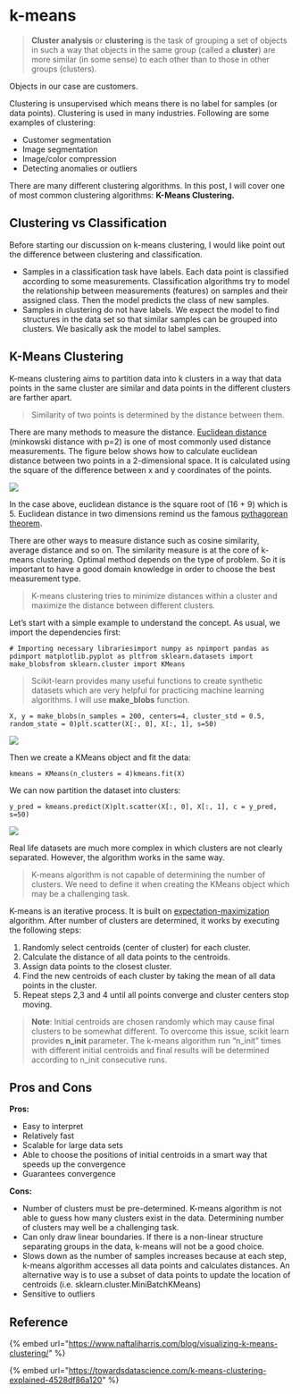# k-means

> **Cluster analysis** or **clustering** is the task of grouping a set of objects in such a way that objects in the same group (called a **cluster**) are more similar (in some sense) to each other than to those in other groups (clusters).

Objects in our case are customers.

Clustering is unsupervised which means there is no label for samples (or data points). Clustering is used in many industries. Following are some examples of clustering:

* Customer segmentation
* Image segmentation
* Image/color compression
* Detecting anomalies or outliers

There are many different clustering algorithms. In this post, I will cover one of most common clustering algorithms: **K-Means Clustering.**

## **Clustering vs Classification** <a href="#5915" id="5915"></a>

Before starting our discussion on k-means clustering, I would like point out the difference between clustering and classification.

* Samples in a classification task have labels. Each data point is classified according to some measurements. Classification algorithms try to model the relationship between measurements (features) on samples and their assigned class. Then the model predicts the class of new samples.
* Samples in clustering do not have labels. We expect the model to find structures in the data set so that similar samples can be grouped into clusters. We basically ask the model to label samples.

## **K-Means Clustering** <a href="#11c7" id="11c7"></a>

K-means clustering aims to partition data into k clusters in a way that data points in the same cluster are similar and data points in the different clusters are farther apart.

> Similarity of two points is determined by the distance between them.

There are many methods to measure the distance. [Euclidean distance](https://en.wikipedia.org/wiki/Euclidean\_distance) (minkowski distance with p=2) is one of most commonly used distance measurements. The figure below shows how to calculate euclidean distance between two points in a 2-dimensional space. It is calculated using the square of the difference between x and y coordinates of the points.

![](https://miro.medium.com/max/1262/0\*kF0Qj3NJDjxnz-Nx.png)

In the case above, euclidean distance is the square root of (16 + 9) which is 5. Euclidean distance in two dimensions remind us the famous [pythagorean theorem](https://en.wikipedia.org/wiki/Pythagorean\_theorem).

There are other ways to measure distance such as cosine similarity, average distance and so on. The similarity measure is at the core of k-means clustering. Optimal method depends on the type of problem. So it is important to have a good domain knowledge in order to choose the best measurement type.

> K-means clustering tries to minimize distances within a cluster and maximize the distance between different clusters.

Let’s start with a simple example to understand the concept. As usual, we import the dependencies first:

```
# Importing necessary librariesimport numpy as npimport pandas as pdimport matplotlib.pyplot as pltfrom sklearn.datasets import make_blobsfrom sklearn.cluster import KMeans
```

> Scikit-learn provides many useful functions to create synthetic datasets which are very helpful for practicing machine learning algorithms. I will use **make\_blobs** function.

```
X, y = make_blobs(n_samples = 200, centers=4, cluster_std = 0.5, random_state = 0)plt.scatter(X[:, 0], X[:, 1], s=50)
```

![](https://miro.medium.com/max/724/1\*j4qpQ8YyBe81r1lfTSup\_w.png)

Then we create a KMeans object and fit the data:

```
kmeans = KMeans(n_clusters = 4)kmeans.fit(X)
```

We can now partition the dataset into clusters:

```
y_pred = kmeans.predict(X)plt.scatter(X[:, 0], X[:, 1], c = y_pred, s=50)
```

![](https://miro.medium.com/max/724/1\*XyvJ8ELaSqMJwC5ewgimYg.png)

Real life datasets are much more complex in which clusters are not clearly separated. However, the algorithm works in the same way.

> K-means algorithm is not capable of determining the number of clusters. We need to define it when creating the KMeans object which may be a challenging task.

K-means is an iterative process. It is built on [expectation-maximization ](https://en.wikipedia.org/wiki/Expectation%E2%80%93maximization\_algorithm)algorithm. After number of clusters are determined, it works by executing the following steps:

1. Randomly select centroids (center of cluster) for each cluster.
2. Calculate the distance of all data points to the centroids.
3. Assign data points to the closest cluster.
4. Find the new centroids of each cluster by taking the mean of all data points in the cluster.
5. Repeat steps 2,3 and 4 until all points converge and cluster centers stop moving.

> **Note**: Initial centroids are chosen randomly which may cause final clusters to be somewhat different. To overcome this issue, scikit learn provides **n\_init** parameter. The k-means algorithm run “n\_init” times with different initial centroids and final results will be determined according to n\_init consecutive runs.

## **Pros and Cons** <a href="#24af" id="24af"></a>

**Pros:**

* Easy to interpret
* Relatively fast
* Scalable for large data sets
* Able to choose the positions of initial centroids in a smart way that speeds up the convergence
* Guarantees convergence

**Cons:**

* Number of clusters must be pre-determined. K-means algorithm is not able to guess how many clusters exist in the data. Determining number of clusters may well be a challenging task.
* Can only draw linear boundaries. If there is a non-linear structure separating groups in the data, k-means will not be a good choice.
* Slows down as the number of samples increases because at each step, k-means algorithm accesses all data points and calculates distances. An alternative way is to use a subset of data points to update the location of centroids (i.e. sklearn.cluster.MiniBatchKMeans)
* Sensitive to outliers

## Reference

{% embed url="https://www.naftaliharris.com/blog/visualizing-k-means-clustering/" %}

{% embed url="https://towardsdatascience.com/k-means-clustering-explained-4528df86a120" %}
